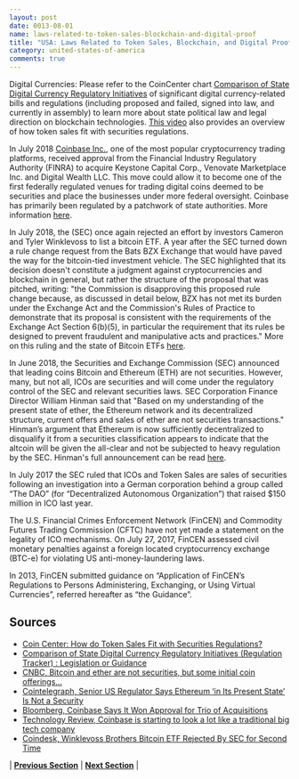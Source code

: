 ```yaml
---
layout: post
date: 0013-08-01
name: laws-related-to-token-sales-blockchain-and-digital-proof
title: "USA: Laws Related to Token Sales, Blockchain, and Digital Proof"
category: united-states-of-america
comments: true
---
```


Digital Currencies: Please refer to the CoinCenter chart [Comparison of State Digital Currency Regulatory Initiatives](https://docs.google.com/spreadsheets/d/e/2PACX-1vRcG58P8grE68J4vX45yPCmZZccnVRY0bGF0wuaiJMAdS8ko5D18-_Xse1oVL2SJNeVB3HV8Fu0ZzRv/pubhtml?gid=0&single=true) of significant digital currency-related bills and regulations (including proposed and failed, signed into law, and currently in assembly) to learn more about state political law and legal direction on blockchain technologies. [This video](https://coincenter.org/entry/how-do-token-sales-fit-with-securities-regulations) also provides an overview of how token sales fit with securities regulations. 

In July 2018 [Coinbase Inc.](www.coinbase.com), one of the most popular cryptocurrency trading platforms, received approval from  the Financial Industry Regulatory Authority (FINRA) to acquire Keystone Capital Corp., Venovate Marketplace Inc. and Digital Wealth LLC. This move could allow it to become one of the first federally regulated venues for trading digital coins deemed to be securities and place the businesses under more federal oversight. Coinbase has primarily been regulated by a patchwork of state authorities. More information [here](https://www.bloomberg.com/news/articles/2018-07-16/coinbase-says-it-has-green-light-to-list-coins-deemed-securities). 

In July 2018, the (SEC) once again rejected an effort by investors Cameron and Tyler Winklevoss to list a bitcoin ETF. A year after the SEC turned down a rule change request from the Bats BZX Exchange that would have paved the way for the bitcoin-tied investment vehicle. The SEC highlighted that its decision doesn't constitute a judgment against cryptocurrencies and blockchain in general, but rather the structure of the proposal that was pitched, writing: "the Commission is disapproving this proposed rule change because, as discussed in detail below, BZX has not met its burden under the Exchange Act and the Commission's Rules of Practice to demonstrate that its proposal is consistent with the requirements of the Exchange Act Section 6(b)(5), in particular the requirement that its rules be designed to prevent fraudulent and manipulative acts and practices." More on this ruling and the state of Bitcoin ETFs [here](https://www.coindesk.com/winklevoss-brothers-bitcoin-etf-rejected-by-sec-for-second-time/).

In June 2018, the Securities and Exchange Commission (SEC) announced that leading coins Bitcoin and Ethereum (ETH) are not securities. However, many, but not all, ICOs are securities and will come under the regulatory control of the SEC and relevant securities laws. SEC Corporation Finance Director William Hinman said that "Based on my understanding of the present state of ether, the Ethereum network and its decentralized structure, current offers and sales of ether are not securities transactions." Hinman’s argument that Ethereum is now sufficiently decentralized to disqualify it from a securities classification appears to indicate that the altcoin will be given the all-clear and not be subjected to heavy regulation by the SEC. Hinman's full announcement can be read [here](https://www.sec.gov/news/speech/speech-hinman-061418). 

In July 2017 the SEC ruled that ICOs and Token Sales are sales of securities following an investigation into a German corporation behind a group called “The DAO” (for “Decentralized Autonomous Organization”) that raised $150 million in ICO last year.

The U.S. Financial Crimes Enforcement Network (FinCEN) and Commodity Futures Trading Commission (CFTC) have not yet made a statement on the legality of ICO mechanisms. On July 27, 2017, FinCEN assessed civil monetary penalties against a foreign located cryptocurrency exchange (BTC-e) for violating US anti-money-laundering laws.

In 2013, FinCEN submitted guidance on “Application of FinCEN’s Regulations to Persons Administering, Exchanging, or Using Virtual Currencies”, referred hereafter as “the Guidance”.



Sources
------ 
- [Coin Center: How do Token Sales Fit with Securities Regulations?](https://coincenter.org/entry/how-do-token-sales-fit-with-securities-regulations)
- [Comparison of State Digital Currency Regulatory Initiatives (Regulation Tracker) : Legislation or Guidance](https://docs.google.com/spreadsheets/d/e/2PACX-1vRcG58P8grE68J4vX45yPCmZZccnVRY0bGF0wuaiJMAdS8ko5D18-_Xse1oVL2SJNeVB3HV8Fu0ZzRv/pubhtml?gid=0&single=true)
- [CNBC, Bitcoin and ether are not securities, but some initial coin offerings...](https://www.cnbc.com/video/2018/06/14/sec-bitcoin-ethereum-not-securities.html)
- [Cointelegraph, Senior US Regulator Says Ethereum ‘in Its Present State’ Is Not a Security](https://cointelegraph.com/news/senior-us-regulator-says-ethereum-in-its-present-state-is-not-a-security)
- [Bloomberg, Coinbase Says It Won Approval for Trio of Acquisitions](https://www.bloomberg.com/news/articles/2018-07-16/coinbase-says-it-has-green-light-to-list-coins-deemed-securities)
- [Technology Review, Coinbase is starting to look a lot like a traditional big tech company](https://www.technologyreview.com/the-download/611664/coinbase-is-starting-to-look-a-lot-like-a-traditional-big-tech-company/?utm_source=newsletters&utm_medium=email&utm_content=2017_07_26&utm_campaign=chain_letter)
- [Coindesk, Winklevoss Brothers Bitcoin ETF Rejected By SEC for Second Time](https://www.coindesk.com/winklevoss-brothers-bitcoin-etf-rejected-by-sec-for-second-time/)


| **[Previous Section](https://neo-project.github.io/global-blockchain-compliance-hub//united-states-of-america/USA-governing-by-law.html)** | **[Next Section](https://neo-project.github.io/global-blockchain-compliance-hub//united-states-of-america/USA-securities-related-laws.html)** |



